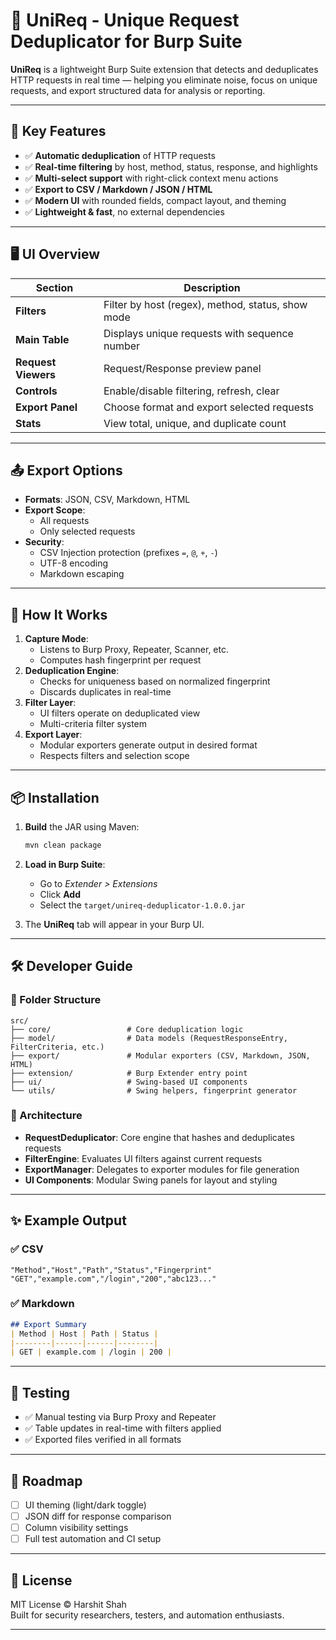 # 🧠 UniReq - Unique Request Deduplicator for Burp Suite

**UniReq** is a lightweight Burp Suite extension that detects and deduplicates HTTP requests in real time — helping you eliminate noise, focus on unique requests, and export structured data for analysis or reporting.

---

## 🚀 Key Features

- ✅ **Automatic deduplication** of HTTP requests
- ✅ **Real-time filtering** by host, method, status, response, and highlights
- ✅ **Multi-select support** with right-click context menu actions
- ✅ **Export to CSV / Markdown / JSON / HTML**
- ✅ **Modern UI** with rounded fields, compact layout, and theming
- ✅ **Lightweight & fast**, no external dependencies

---

## 🖥️ UI Overview

| Section            | Description |
|--------------------|-------------|
| **Filters**        | Filter by host (regex), method, status, show mode |
| **Main Table**     | Displays unique requests with sequence number |
| **Request Viewers**| Request/Response preview panel |
| **Controls**       | Enable/disable filtering, refresh, clear |
| **Export Panel**   | Choose format and export selected requests |
| **Stats**          | View total, unique, and duplicate count |

---

## 📤 Export Options

- **Formats**: JSON, CSV, Markdown, HTML
- **Export Scope**:
  - All requests
  - Only selected requests
- **Security**:
  - CSV Injection protection (prefixes `=`, `@`, `+`, `-`)
  - UTF-8 encoding
  - Markdown escaping

---

## 🧠 How It Works

1. **Capture Mode**:
   - Listens to Burp Proxy, Repeater, Scanner, etc.
   - Computes hash fingerprint per request
2. **Deduplication Engine**:
   - Checks for uniqueness based on normalized fingerprint
   - Discards duplicates in real-time
3. **Filter Layer**:
   - UI filters operate on deduplicated view
   - Multi-criteria filter system
4. **Export Layer**:
   - Modular exporters generate output in desired format
   - Respects filters and selection scope

---

## 📦 Installation

1. **Build** the JAR using Maven:
   ```bash
   mvn clean package
   ```

2. **Load in Burp Suite**:
   - Go to *Extender > Extensions*
   - Click **Add**
   - Select the `target/unireq-deduplicator-1.0.0.jar`

3. The **UniReq** tab will appear in your Burp UI.

---

## 🛠️ Developer Guide

### 📁 Folder Structure

```
src/
├── core/                 # Core deduplication logic
├── model/                # Data models (RequestResponseEntry, FilterCriteria, etc.)
├── export/               # Modular exporters (CSV, Markdown, JSON, HTML)
├── extension/            # Burp Extender entry point
├── ui/                   # Swing-based UI components
└── utils/                # Swing helpers, fingerprint generator
```

### 🔄 Architecture

- **RequestDeduplicator**: Core engine that hashes and deduplicates requests
- **FilterEngine**: Evaluates UI filters against current requests
- **ExportManager**: Delegates to exporter modules for file generation
- **UI Components**: Modular Swing panels for layout and styling

---

## ✨ Example Output

### ✅ CSV

```csv
"Method","Host","Path","Status","Fingerprint"
"GET","example.com","/login","200","abc123..."
```

### ✅ Markdown

```markdown
## Export Summary
| Method | Host | Path | Status |
|--------|------|------|--------|
| GET | example.com | /login | 200 |
```

---

## 🧪 Testing

- ✅ Manual testing via Burp Proxy and Repeater
- ✅ Table updates in real-time with filters applied
- ✅ Exported files verified in all formats

---

## 🏁 Roadmap

- [ ] UI theming (light/dark toggle)
- [ ] JSON diff for response comparison
- [ ] Column visibility settings
- [ ] Full test automation and CI setup

---

## 📄 License

MIT License © Harshit Shah  
Built for security researchers, testers, and automation enthusiasts.

---
```